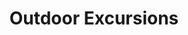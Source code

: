 ---
title: "Outdoor Excursions"
url: /antigua-guatemala/outdoor-excursions/
shop: agencia de viajes
---